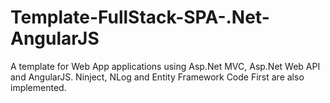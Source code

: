 # Template-FullStack-SPA-.Net-AngularJS
A template for Web App applications using Asp.Net MVC, Asp.Net Web API and AngularJS.
Ninject, NLog and Entity Framework Code First are also implemented.
